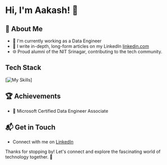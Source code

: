 # Hi, I'm Aakash! 👋


## 🚀 About Me

- 🔭 I'm currently working as a Data Engineer
- 📝 I write in-depth, long-form articles on my LinkedIn [linkedin.com](www.linkedin.com/in/aakashdeep-b-419a471a4)
- 🌐 Proud alumni of the NIT Srinagar, contributing to the tech community.



## Tech Stack
[![My Skills](https://go-skill-icons.vercel.app/api/icons?i=js,python,spark,hadoop,hive,kafka,mongodb,databricks,postgressql,git,kubernetes,docker)]



 ## 🏆 Achievements

- 🌟 Microsoft Certified Data Engineer Associate


## 📬 Get in Touch

- Connect with me on [LinkedIn](www.linkedin.com/in/aakashdeep-b-419a471a4)


Thanks for stopping by! Let's connect and explore the fascinating world of technology together. 🚀










